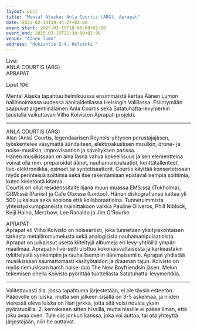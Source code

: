 ```yaml
---
layout: post
title: "Mental Alaska: Anla Courtis (ARG), Aprapat"
date: 2025-02-14T19:44:27+02:00
event_start: 2025-02-15T18:00:00+02:00
event_end: 2025-02-15T21:30:00+02:00
venue: "Äänen lumo"
address: "Nokiantie 2-4, Helsinki "
---
```


Live:  
ANLA COURTIS (ARG)  
APRAPAT  
  
Liput 10€  
  
Mental Alaska tapahtuu helmikuussa ensimmäistä kertaa Äänen Lumon hallinnoimassa uudessa äänitaidetilassa Helsingin Vallilassa. Esiintymään saapuvat argentiinalainen Anla Courtis sekä Satatuhatta-levymerkin taustalla vaikuttavan Vilho Koiviston Aprapat-projekti.  
  
*******************************  
  
ANLA COURTIS (ARG)  
Alan (Anla) Courtis, legendaarisen Reynols-yhtyeen perustajajäsen, työskentelee väsymättä äänitaiteen, elektroakustisen musiikin, drone- ja noise-musiikin, improvisaation ja sävellyksen parissa.  
Hänen musiikissaan on aina läsnä vahva kokeellisuus ja sen elementteinä voivat olla mm. preparoidut äänet, nauhamanipulaatiot, kenttätallenteet, live-elektroniikka, esineet tai syntetisaattorit. Courtis käyttää konserteissaan myös perinteisiä soittimia sekä itse rakentamiaan epätavallisempia soittimia, kuten kieletöntä kitaraa.  
Courtis on ollut residenssitaiteilijana muun muassa EMS:ssä (Tukholma), GRM:ssä (Pariisi) ja Cafe Oto:ssa (Lontoo). Hänen diskografiansa kattaa yli 500 julkaisua sekä soolona että kollaboraatioina. Tunnetuimmista yhteistyökumppaneista mainittakoon vaikka Pauline Oliveros, Phill Niblock, Keiji Haino, Merzbow, Lee Ranaldo ja Jim O'Rourke.  
  
APRAPAT  
Aprapat eli Vilho Koivisto on noiseartisti, joka tunnetaan yksityiskohtaisen tarkasta metalliromumelusta sekä analogisista nauhamanipulaatioista. Aprapat on julkaissut useita kiiteltyjä albumeja eri levy-yhtiöillä ympäri maailmaa. Aprapatin live-setti ulottuu kokonaisvaltaisesta ja karkeastakin tykittelystä synkempiin ja rauhallisempiin äänimaisemiin. Aprapat yhdistää musiikissaan saumattomasti käsityötaidon ja draaman tajun. Koivisto on myös riemukkaan harsh noise-duo The New Boyfriendsin jäsen. Melun tekemisen ohella Koivisto pyörittää tuotteliasta Satatuhatta-levymerkkiä.  
************  
Valitettavasti tila, jossa tapahtuma järjestetään, ei ole täysin esteetön. Pääovelle on luiska, mutta sen jälkeen sisällä on 3-5 askelmaa, ja niiden vieressä oleva luiska on liian jyrkkä, jotta sitä voisi nousta yksin pyörätuolilla. 2. kerrokseen sitten hissillä, mutta hissille ei pääse ilman, että joku avaa oven. Tule siis jonkun kanssa, joka voi auttaa, tai ota yhteyttä järjestäjään, niin he auttavat.
